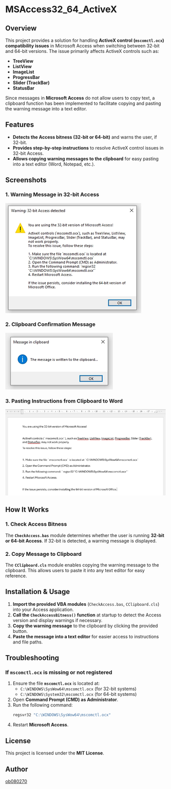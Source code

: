 # MSAccess32_64_ActiveX

## Overview
This project provides a solution for handling **ActiveX control (`mscomctl.ocx`) compatibility issues** in Microsoft Access when switching between 32-bit and 64-bit versions. The issue primarily affects ActiveX controls such as:

- **TreeView**
- **ListView**
- **ImageList**
- **ProgressBar**
- **Slider (TrackBar)**
- **StatusBar**

Since messages in **Microsoft Access** do not allow users to copy text, a clipboard function has been implemented to facilitate copying and pasting the warning message into a text editor.

## Features
- **Detects the Access bitness (32-bit or 64-bit)** and warns the user, if 32-bit.
- **Provides step-by-step instructions** to resolve ActiveX control issues in 32-bit Access.
- **Allows copying warning messages to the clipboard** for easy pasting into a text editor (Word, Notepad, etc.).

## Screenshots
### 1. Warning Message in 32-bit Access
![32-bit Access Detected](SCR/1_Access32_Detected.jpg)

### 2. Clipboard Confirmation Message
![Clipboard Message](SCR/2_InsToClipBrdMsg.jpg)

### 3. Pasting Instructions from Clipboard to Word
![Clipboard to Word](SCR/3_ClipBrdToEditor.jpg)

## How It Works
### 1. Check Access Bitness
The **`CheckAccess.bas`** module determines whether the user is running **32-bit or 64-bit Access**. If 32-bit is detected, a warning message is displayed.

### 2. Copy Message to Clipboard
The **`CClipboard.cls`** module enables copying the warning message to the clipboard. This allows users to paste it into any text editor for easy reference.

## Installation & Usage
1. **Import the provided VBA modules** (`CheckAccess.bas`, `CClipboard.cls`) into your Access application.
2. **Call the `CheckAccessBitness()` function** at startup to detect the Access version and display warnings if necessary.
3. **Copy the warning message** to the clipboard by clicking the provided button.
4. **Paste the message into a text editor** for easier access to instructions and file paths.

## Troubleshooting
### If `mscomctl.ocx` is missing or not registered
1. Ensure the file **`mscomctl.ocx`** is located at:
   - `C:\WINDOWS\SysWow64\mscomctl.ocx` (for 32-bit systems)
   - `C:\WINDOWS\System32\mscomctl.ocx` (for 64-bit systems)
2. Open **Command Prompt (CMD) as Administrator**.
3. Run the following command:
   ```cmd
   regsvr32 "C:\WINDOWS\SysWow64\mscomctl.ocx"
   ```
4. Restart **Microsoft Access**.

## License
This project is licensed under the **MIT License**.

## Author
[ob080270](https://github.com/ob080270)


